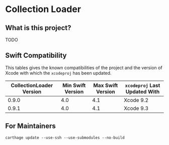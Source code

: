 # Collection Loader

## What is this project?
TODO

## Swift Compatibility

This tables gives the known compatibilities of the project and the version of Xcode with which
the `xcodeproj` has been updated.

| CollectionLoader Version | Min Swift Version | Max Swift Version | `xcodeproj` Last Updated With |
| --- | --- | --- | --- |
| 0.9.0 | 4.0 | 4.1 | Xcode 9.2 |
| 0.9.1 | 4.0 | 4.1 | Xcode 9.3 |

## For Maintainers
```
carthage update --use-ssh --use-submodules --no-build
```

